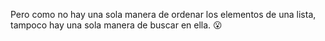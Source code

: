 Pero como no hay una sola manera de ordenar los elementos de una lista, tampoco hay una sola manera de buscar en ella. :open_mouth: